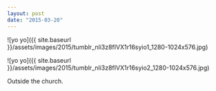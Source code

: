 ```yaml
---
layout: post
date: "2015-03-20"
---
```


![yo yo]({{ site.baseurl }}/assets/images/2015/tumblr_nli3z8fIVX1r16syio1_1280-1024x576.jpg)

![yo yo]({{ site.baseurl }}/assets/images/2015/tumblr_nli3z8fIVX1r16syio2_1280-1024x576.jpg)

Outside the church.
